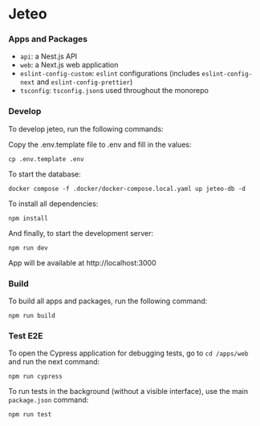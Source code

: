 # Jeteo

### Apps and Packages

- `api`: a Nest.js API
- `web`: a Next.js web application
- `eslint-config-custom`: `eslint` configurations (includes `eslint-config-next` and `eslint-config-prettier`)
- `tsconfig`: `tsconfig.json`s used throughout the monorepo

### Develop

To develop jeteo, run the following commands:

Copy the .env.template file to .env and fill in the values:
```
cp .env.template .env
```

To start the database:
```
docker compose -f .docker/docker-compose.local.yaml up jeteo-db -d
```

To install all dependencies:
```
npm install
```

And finally, to start the development server:
```
npm run dev
```

App will be available at http://localhost:3000

### Build

To build all apps and packages, run the following command:

```
npm run build
```

### Test E2E
To open the Cypress application for debugging tests, go to `cd /apps/web` and run the next command:
```
npm run cypress
```
To run tests in the background (without a visible interface), use the main `package.json` command:
```
npm run test
```
